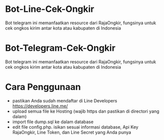 # Bot-Line-Cek-Ongkir
Bot telegram ini memanfaatkan resource dari RajaOngkir, fungsinya untuk cek ongkos kirim antar kota atau kabupaten di Indonesia
# Bot-Telegram-Cek-Ongkir
Bot telegram ini memanfaatkan resource dari RajaOngkir, fungsinya untuk cek ongkos kirim antar kota atau kabupaten di Indonesia

# Cara Penggunaan
- pastikan Anda sudah mendaftar di Line Developers https://developers.line.me/
- upload semua file ke Hosting (wajib https dan pastikan di directori yang dalam)
- import file dump.sql ke dalam database
- edit file config.php. isikan sesuai informasi database, Api Key RajaOngkir, Line Token, dan Line Secret yang Anda punya
